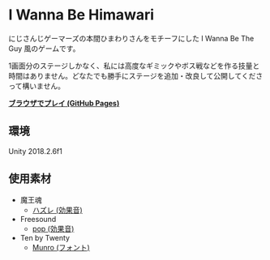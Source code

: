 # I Wanna Be Himawari

にじさんじゲーマーズの本間ひまわりさんをモチーフにした I Wanna Be The Guy 風のゲームです。

1画面分のステージしかなく、私には高度なギミックやボス戦などを作る技量と時間はありません。どなたでも勝手にステージを追加・改良して公開してくださって構いません。

**[ブラウザでプレイ (GitHub Pages)](https://himajin-no-tameiki.github.io/v2/)**

## 環境
Unity 2018.2.6f1

## 使用素材
- 魔王魂
  - [ハズレ (効果音)](https://maoudamashii.jokersounds.com/archives/se_maoudamashii_onepoint32.html)
- Freesound
  - [pop (効果音)](https://freesound.org/people/yottasounds/sounds/176727/)
- Ten by Twenty
  - [Munro (フォント)](http://www.tenbytwenty.com/#munro)
